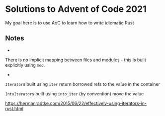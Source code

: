 # Solutions to Advent of Code 2021

My goal here is to use AoC to learn how to write idiomatic Rust

## Notes

* 

There is no implicit mapping between files and modules - this is built explicitly using `mod`.

* 

`Iterator`s built using `iter` return borrowed refs to the value in the container
 
`IntoIterator`s built using `into_iter` (by convention) move the value

https://hermanradtke.com/2015/06/22/effectively-using-iterators-in-rust.html

